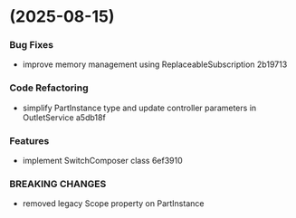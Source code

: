 #  (2025-08-15)


### Bug Fixes

* improve memory management using ReplaceableSubscription 2b19713


### Code Refactoring

* simplify PartInstance type and update controller parameters in OutletService a5db18f


### Features

* implement SwitchComposer class 6ef3910


### BREAKING CHANGES

* removed legacy Scope property on PartInstance



